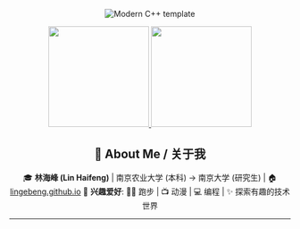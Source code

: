 <div id="title" align=center>

![Modern C++ template][github-sub-title:img]

<div align="center">
  <a href="https://b23.tv/iEJTnPp">
    <img height="180em" src="https://github-readme-stats.vercel.app/api?username=lingebeng&show_icons=true&theme=tokyonight" />
  </a>
  <img height="180em" src="https://github-readme-stats.vercel.app/api/top-langs/?username=lingebeng&layout=compact&theme=tokyonight" />
</div>

## 👋 About Me / 关于我

🎓 **林海峰 (Lin Haifeng)** | 南京农业大学 (本科) → 南京大学 (研究生) | 🏠 [lingebeng.github.io](https://lingebeng.github.io/)
🎯 **兴趣爱好**: 🏃‍♂️ 跑步 | 📺 动漫 | 💻 编程 | ✨ 探索有趣的技术世界

---

</div>

[github-sub-title:img]: https://readme-typing-svg.herokuapp.com?font=Fira+Code&weight=600&size=14&pause=1000&color=27F7D9&width=435&lines=Hi%2CGebeng!+May+happiness+follow+you+wherever+you+go!

